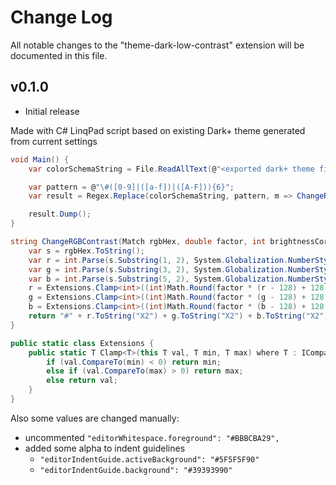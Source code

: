 # Change Log

All notable changes to the "theme-dark-low-contrast" extension will be documented in this file.

## v0.1.0

- Initial release

Made with C# LinqPad script based on existing Dark+ theme generated from current settings

```C#
void Main() {
    var colorSchemaString = File.ReadAllText(@"<exported dark+ theme file>");

    var pattern = @"\#([0-9]|([a-f])|([A-F])){6}";
    var result = Regex.Replace(colorSchemaString, pattern, m => ChangeRGBContrast(m, 0.8, -20));

    result.Dump();
}

string ChangeRGBContrast(Match rgbHex, double factor, int brightnessCorrection) {
    var s = rgbHex.ToString();
    var r = int.Parse(s.Substring(1, 2), System.Globalization.NumberStyles.HexNumber);
    var g = int.Parse(s.Substring(3, 2), System.Globalization.NumberStyles.HexNumber);
    var b = int.Parse(s.Substring(5, 2), System.Globalization.NumberStyles.HexNumber);
    r = Extensions.Clamp<int>((int)Math.Round(factor * (r - 128) + 128 + brightnessCorrection), 0, 255);
    g = Extensions.Clamp<int>((int)Math.Round(factor * (g - 128) + 128 + brightnessCorrection), 0, 255);
    b = Extensions.Clamp<int>((int)Math.Round(factor * (b - 128) + 128 + brightnessCorrection), 0, 255);
    return "#" + r.ToString("X2") + g.ToString("X2") + b.ToString("X2");
}

public static class Extensions {
    public static T Clamp<T>(this T val, T min, T max) where T : IComparable<T> {
        if (val.CompareTo(min) < 0) return min;
        else if (val.CompareTo(max) > 0) return max;
        else return val;
    }
}
```

Also some values are changed manually:

- uncommented `"editorWhitespace.foreground": "#BBBCBA29",`
- added some alpha to indent guidelines
  - `"editorIndentGuide.activeBackground": "#5F5F5F90"`
  - `"editorIndentGuide.background": "#39393990"`
